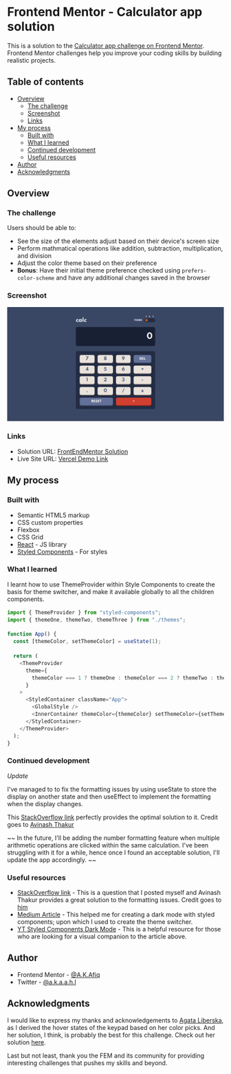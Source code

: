 # Frontend Mentor - Calculator app solution

This is a solution to the [Calculator app challenge on Frontend Mentor](https://www.frontendmentor.io/challenges/calculator-app-9lteq5N29). Frontend Mentor challenges help you improve your coding skills by building realistic projects.

## Table of contents

- [Overview](#overview)
  - [The challenge](#the-challenge)
  - [Screenshot](#screenshot)
  - [Links](#links)
- [My process](#my-process)
  - [Built with](#built-with)
  - [What I learned](#what-i-learned)
  - [Continued development](#continued-development)
  - [Useful resources](#useful-resources)
- [Author](#author)
- [Acknowledgments](#acknowledgments)

## Overview

### The challenge

Users should be able to:

- See the size of the elements adjust based on their device's screen size
- Perform mathmatical operations like addition, subtraction, multiplication, and division
- Adjust the color theme based on their preference
- **Bonus**: Have their initial theme preference checked using `prefers-color-scheme` and have any additional changes saved in the browser

### Screenshot

![](./screenshot.png)

### Links

- Solution URL: [FrontEndMentor Solution](https://www.frontendmentor.io/solutions/reactjs-styled-components-and-mathjs-n5x5yejul)
- Live Site URL: [Vercel Demo Link](https://calculator-app-black-xi.vercel.app/)

## My process

### Built with

- Semantic HTML5 markup
- CSS custom properties
- Flexbox
- CSS Grid
- [React](https://reactjs.org/) - JS library
- [Styled Components](https://styled-components.com/) - For styles

### What I learned

I learnt how to use ThemeProvider within Style Components to create the basis for theme switcher, and make it available globally to all the children components.

```js
import { ThemeProvider } from "styled-components";
import { themeOne, themeTwo, themeThree } from "./themes";

function App() {
  const [themeColor, setThemeColor] = useState(1);

  return (
    <ThemeProvider
      theme={
        themeColor === 1 ? themeOne : themeColor === 2 ? themeTwo : themeThree
      }
    >
      <StyledContainer className="App">
        <GlobalStyle />
        <InnerContainer themeColor={themeColor} setThemeColor={setThemeColor} />
      </StyledContainer>
    </ThemeProvider>
  );
}
```

### Continued development

_Update_

I've managed to to fix the formatting issues by using useState to store the display on another state and then useEffect to implement the formatting when the display changes.

This [StackOverflow link](https://stackoverflow.com/questions/68150876/how-to-format-number-correctly-in-a-calculator-app-react) perfectly provides the optimal solution to it. Credit goes to [Avinash Thakur](https://stackoverflow.com/users/11218031/avinash-thakur)

~~
In the future, I'll be adding the number formatting feature when multiple arithmetic operations are clicked within the same calculation. I've been struggling with it for a while, hence once I found an acceptable solution, I'll update the app accordingly.
~~

### Useful resources

- [StackOverflow link](https://stackoverflow.com/questions/68150876/how-to-format-number-correctly-in-a-calculator-app-react) - This is a question that I posted myself and Avinash Thakur provides a great solution to the formatting issues. Credit goes to [him](https://stackoverflow.com/users/11218031/avinash-thakur)
- [Medium Article](https://medium.com/swlh/create-a-dark-mode-of-your-app-using-styled-components-a44bc5a59330) - This helped me for creating a dark mode with styled components; upon which I used to create the theme switcher.
- [YT Styled Components Dark Mode](https://www.youtube.com/watch?v=G00V4tRx1ME) - This is a helpful resource for those who are looking for a visual companion to the article above.

## Author

- Frontend Mentor - [@A.K.Afiq](https://www.frontendmentor.io/profile/akaahl)
- Twitter - [@a.k.a.a.h.l](https://twitter.com/akaahl1)

## Acknowledgments

I would like to express my thanks and acknowledgements to [Agata Liberska](https://www.frontendmentor.io/profile/AgataLiberska), as I derived the hover states of the keypad based on her color picks. And her solution, I think, is probably the best for this challenge. Check out her solution [here](https://www.frontendmentor.io/solutions/calculator-app-html-css-js-tried-to-focus-on-accessibility-2yw2AOpoa).

Last but not least, thank you the FEM and its community for providing interesting challenges that pushes my skills and beyond.
